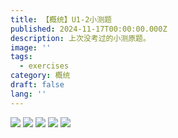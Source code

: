 ```yaml
---
title: 【概统】U1-2小测题
published: 2024-11-17T00:00:00.000Z
description: 上次没考过的小测原题。
image: ''
tags:
  - exercises
category: 概统
draft: false
lang: ''
---
```

![](/media/WechatIMG306.jpg)
![](/media/WechatIMG307.jpg)
![](/media/WechatIMG308.jpg)
![](/media/WechatIMG309.jpg)
![](/media/WechatIMG310.jpg)



